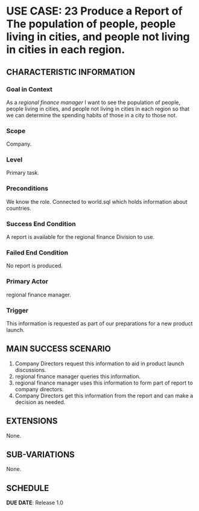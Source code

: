 # USE CASE: 23 Produce a Report of The population of people, people living in cities, and people not living in cities in each region.

## CHARACTERISTIC INFORMATION

### Goal in Context

As a *regional finance manager* I want to see the population of people, people living in cities, and people not living in cities in each region so that we can determine the spending habits of those in a city to those not.

### Scope

Company.

### Level

Primary task.

### Preconditions

We know the role.  Connected to world.sql which holds information about countries.

### Success End Condition

A report is available for the regional finance Division to use.

### Failed End Condition

No report is produced.

### Primary Actor

regional finance manager.

### Trigger

This information is requested as part of our preparations for a new product launch.

## MAIN SUCCESS SCENARIO

1. Company Directors request this information to aid in product launch discussions.
2. regional finance manager queries this information.
3. regional finance manager uses this information to form part of report to company directors.
4. Company Directors get this information from the report and can make a decision as needed.

## EXTENSIONS
None.

## SUB-VARIATIONS

None.

## SCHEDULE

**DUE DATE**: Release 1.0